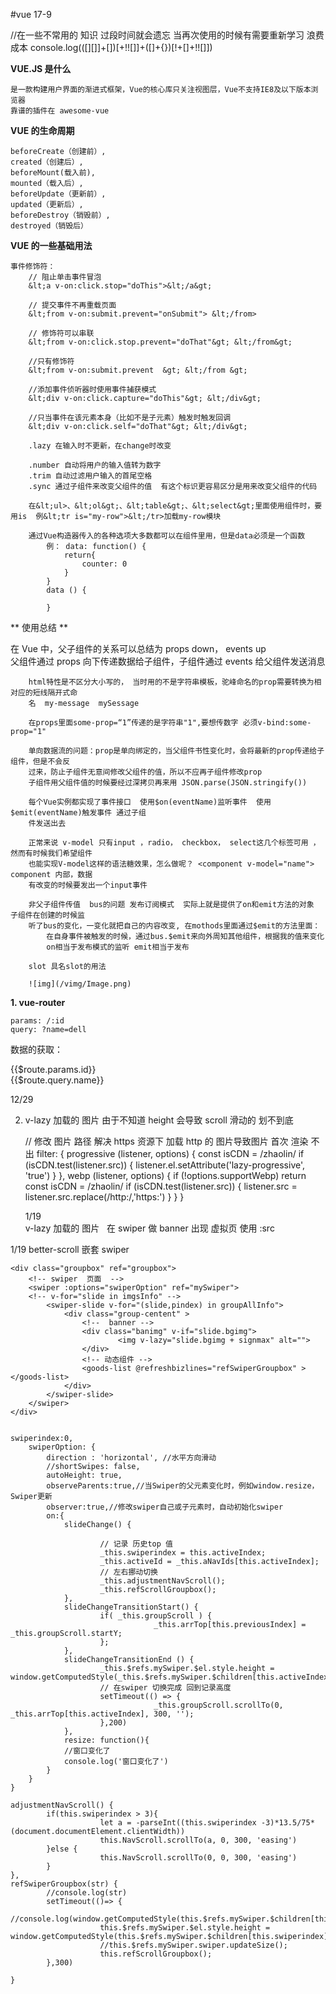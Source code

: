 #vue 17-9

//在一些不常用的 知识 过段时间就会遗忘 当再次使用的时候有需要重新学习 浪费成本
console.log(([][]]+[])[+!![]]+([]+{})[!+[]+!![]])

**VUE.JS 是什么**

    是一款构建用户界面的渐进式框架，Vue的核心库只关注视图层，Vue不支持IE8及以下版本浏览器
    靠谱的插件在 awesome-vue

**VUE 的生命周期**

    beforeCreate（创建前）,
    created（创建后）,
    beforeMount(载入前),
    mounted（载入后）,
    beforeUpdate（更新前）,
    updated（更新后）,
    beforeDestroy（销毁前）,
    destroyed（销毁后）

**VUE 的一些基础用法**

    事件修饰符：
        // 阻止单击事件冒泡
        &lt;a v-on:click.stop="doThis">&lt;/a&gt;

        // 提交事件不再重载页面
        &lt;from v-on:submit.prevent="onSubmit"> &lt;/from>

        // 修饰符可以串联
        &lt;from v-on:click.stop.prevent="doThat"&gt; &lt;/from&gt;

        //只有修饰符
        &lt;from v-on:submit.prevent  &gt; &lt;/from &gt;

        //添加事件侦听器时使用事件捕获模式
        &lt;div v-on:click.capture="doThis"&gt; &lt;/div&gt;

        //只当事件在该元素本身（比如不是子元素）触发时触发回调
        &lt;div v-on:click.self="doThat"&gt; &lt;/div&gt;

        .lazy 在输入时不更新，在change时改变

        .number 自动将用户的输入值转为数字
        .trim 自动过滤用户输入的首尾空格
        .sync 通过子组件来改变父组件的值  有这个标识更容易区分是用来改变父组件的代码

        在&lt;ul>、&lt;ol&gt;、&lt;table&gt;、&lt;select&gt;里面使用组件时，要用is  例&lt;tr is="my-row">&lt;/tr>加载my-row模块

        通过Vue构造器传入的各种选项大多数都可以在组件里用，但是data必须是一个函数
            例： data: function() {
                return{
                    counter: 0
                }
            }
            data () {

            }

** 使用总结 **

在 Vue 中，父子组件的关系可以总结为 props down， events up  
 父组件通过 props 向下传递数据给子组件，子组件通过 events 给父组件发送消息

        html特性是不区分大小写的， 当时用的不是字符串模板，驼峰命名的prop需要转换为相对应的短线隔开式命
        名  my-message  mySessage

        在props里面some-prop=“1”传递的是字符串"1",要想传数字 必须v-bind:some-prop="1"

        单向数据流的问题：prop是单向绑定的，当父组件书性变化时，会将最新的prop传递给子组件，但是不会反
        过来，防止子组件无意间修改父组件的值，所以不应再子组件修改prop
        子组件用父组件值的时候要经过深拷贝再来用 JSON.parse(JSON.stringify())

        每个Vue实例都实现了事件接口  使用$on(eventName)监听事件  使用$emit(eventName)触发事件 通过子组
        件发送出去

        正常来说 v-model 只有input ，radio， checkbox， select这几个标签可用 ，然而有时候我们希望组件
        也能实现V-model这样的语法糖效果，怎么做呢？ <component v-model="name"> component 内部，数据
        有改变的时候要发出一个input事件

        非父子组件传值  bus的问题 发布订阅模式  实际上就是提供了on和emit方法的对象 子组件在创建的时候监
        听了bus的变化，一变化就把自己的内容改变, 在mothods里面通过$emit的方法里面：
            在自身事件被触发的时候，通过bus.$emit来向外周知其他组件，根据我的值来变化  
            on相当于发布模式的监听 emit相当于发布

        slot 具名slot的用法

        ![img](/vimg/Image.png)

**1. vue-router**

    params: /:id  
    query: ?name=dell

数据的获取：

<div>{{$route.params.id}}</div>
<div>{{$route.query.name}}</div>

12/29

2.  v-lazy 加载的 图片 由于不知道 height 会导致 scroll 滑动的 划不到底

    // 修改 图片 路径 解决 https 资源下 加载 http 的 图片导致图片 首次 渲染 不出
    filter: {
    progressive (listener, options) {
    const isCDN = /zhaolin/
    if (isCDN.test(listener.src)) {
    listener.el.setAttribute('lazy-progressive', 'true')
    }
    },
    webp (listener, options) {
    if (!options.supportWebp) return
    const isCDN = /zhaolin/
    if (isCDN.test(listener.src)) {
    listener.src = listener.src.replace(/http\:/,'https:')
    }
    }
    }

    1/19  
     v-lazy 加载的 图片   在 swiper 做 banner 出现 虚拟页 使用 :src

1/19
better-scroll 嵌套 swiper

    <div class="groupbox" ref="groupbox">
        <!-- swiper  页面  -->
        <swiper :options="swiperOption" ref="mySwiper">
        <!-- v-for="slide in imgsInfo" -->
            <swiper-slide v-for="(slide,pindex) in groupAllInfo">
                <div class="group-centent" >
                    <!--  banner -->
                    <div class="banimg" v-if="slide.bgimg">
                            <img v-lazy="slide.bgimg + signmax" alt="">
                    </div>
                    <!-- 动态组件 -->
                    <goods-list @refreshbizlines="refSwiperGroupbox" ></goods-list>
                </div>
            </swiper-slide>
        </swiper>
    </div>


    swiperindex:0,
        swiperOption: {
            direction : 'horizontal', //水平方向滑动
            //shortSwipes: false,
            autoHeight: true,
            observeParents:true,//当Swiper的父元素变化时，例如window.resize，Swiper更新
            observer:true,//修改swiper自己或子元素时，自动初始化swiper
            on:{
                slideChange() {

                        // 记录 历史top 值
                        _this.swiperindex = this.activeIndex;
                        _this.activeId = _this.aNavIds[this.activeIndex];
                        // 左右挪动切换
                        _this.adjustmentNavScroll();
                        _this.refScrollGroupbox();
                },
                slideChangeTransitionStart() {
                        if( _this.groupScroll ) {
                                    _this.arrTop[this.previousIndex] = _this.groupScroll.startY;
                        };
                },
                slideChangeTransitionEnd () {
                        _this.$refs.mySwiper.$el.style.height = window.getComputedStyle(_this.$refs.mySwiper.$children[this.activeIndex].$el).height
                        // 在swiper 切换完成 回到记录高度  
                        setTimeout(() => {
                                    _this.groupScroll.scrollTo(0, _this.arrTop[this.activeIndex], 300, '');
                        },200)
                },
                resize: function(){
                //窗口变化了
                console.log('窗口变化了')
            }
        }
    }

    adjustmentNavScroll() {
            if(this.swiperindex > 3){
                        let a = -parseInt((this.swiperindex -3)*13.5/75*(document.documentElement.clientWidth))
                        this.NavScroll.scrollTo(a, 0, 300, 'easing')
            }else {
                        this.NavScroll.scrollTo(0, 0, 300, 'easing')
            }
    },
    refSwiperGroupbox(str) {
            //console.log(str)
            setTimeout(()=> {
                        //console.log(window.getComputedStyle(this.$refs.mySwiper.$children[this.swiperindex].$el).height)
                        this.$refs.mySwiper.$el.style.height = window.getComputedStyle(this.$refs.mySwiper.$children[this.swiperindex].$el).height;
                        //this.$refs.mySwiper.swiper.updateSize();
                        this.refScrollGroupbox();
            },300)

    }

